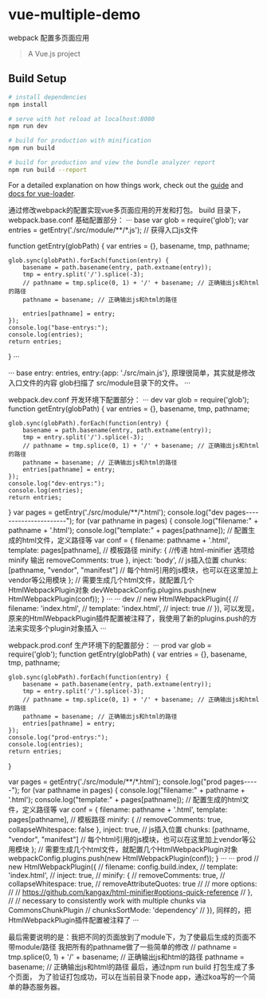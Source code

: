 # vue-multiple-demo
webpack 配置多页面应用
> A Vue.js project

## Build Setup

``` bash
# install dependencies
npm install

# serve with hot reload at localhost:8080
npm run dev

# build for production with minification
npm run build

# build for production and view the bundle analyzer report
npm run build --report
```

For a detailed explanation on how things work, check out the [guide](http://vuejs-templates.github.io/webpack/) and [docs for vue-loader](http://vuejs.github.io/vue-loader).

通过修改webpack的配置实现vue多页面应用的开发和打包。
build 目录下，
webpack.base.conf 基础配置部分：
··· base
var glob = require('glob');
var entries = getEntry('./src/module/**/*.js'); // 获得入口js文件


function getEntry(globPath) {
    var entries = {},
        basename, tmp, pathname;

    glob.sync(globPath).forEach(function(entry) {
        basename = path.basename(entry, path.extname(entry));
        tmp = entry.split('/').splice(-3);
        // pathname = tmp.splice(0, 1) + '/' + basename; // 正确输出js和html的路径
        pathname = basename; // 正确输出js和html的路径

        entries[pathname] = entry;
    });
    console.log("base-entrys:");
    console.log(entries);
    return entries;
}
···

··· base
entry: entries,
entry:{app: './src/main.js'},
原理很简单，其实就是修改入口文件的内容
glob扫描了 src/module目录下的文件。
···

webpack.dev.conf 开发环境下配置部分：
··· dev
var glob = require('glob');
function getEntry(globPath) {
    var entries = {},
        basename, tmp, pathname;

    glob.sync(globPath).forEach(function(entry) {
        basename = path.basename(entry, path.extname(entry));
        tmp = entry.split('/').splice(-3);
        // pathname = tmp.splice(0, 1) + '/' + basename; // 正确输出js和html的路径
        pathname = basename; // 正确输出js和html的路径
        entries[pathname] = entry;
    });
    console.log("dev-entrys:");
    console.log(entries);
    return entries;
}
var pages = getEntry('./src/module/**/*.html');
console.log("dev pages----------------------");
for (var pathname in pages) {
    console.log("filename:" + pathname + '.html');
    console.log("template:" + pages[pathname]);
    // 配置生成的html文件，定义路径等
    var conf = {
        filename: pathname + '.html',
        template: pages[pathname], // 模板路径
        minify: { //传递 html-minifier 选项给 minify 输出
            removeComments: true
        },
        inject: 'body', // js插入位置
        chunks: [pathname, "vendor", "manifest"] // 每个html引用的js模块，也可以在这里加上vendor等公用模块
    };
    // 需要生成几个html文件，就配置几个HtmlWebpackPlugin对象
    devWebpackConfig.plugins.push(new HtmlWebpackPlugin(conf));
}
···
··· dev
    // new HtmlWebpackPlugin({
    //   filename: 'index.html',
    //   template: 'index.html',
    //   inject: true
    // }),
    可以发现，原来的HtmlWebpackPlugin插件配置被注释了，我使用了新的plugins.push的方法来实现多个plugin对象插入
···


webpack.prod.conf 生产环境下的配置部分：
··· prod
var glob = require('glob');
function getEntry(globPath) {
    var entries = {},
        basename, tmp, pathname;

    glob.sync(globPath).forEach(function(entry) {
        basename = path.basename(entry, path.extname(entry));
        tmp = entry.split('/').splice(-3);
        // pathname = tmp.splice(0, 1) + '/' + basename; // 正确输出js和html的路径
        pathname = basename; // 正确输出js和html的路径
        entries[pathname] = entry;
    });
    console.log("prod-entrys:");
    console.log(entries);
    return entries;
}

var pages = getEntry('./src/module/**/*.html');
console.log("prod pages-----");
for (var pathname in pages) {
    console.log("filename:" + pathname + '.html');
    console.log("template:" + pages[pathname]);
    // 配置生成的html文件，定义路径等
    var conf = {
        filename: pathname + '.html',
        template: pages[pathname], // 模板路径
        minify: { //
            removeComments: true,
            collapseWhitespace: false
        },
        inject: true, // js插入位置
        chunks: [pathname, "vendor", "manifest"] // 每个html引用的js模块，也可以在这里加上vendor等公用模块
    };
    // 需要生成几个html文件，就配置几个HtmlWebpackPlugin对象
    webpackConfig.plugins.push(new HtmlWebpackPlugin(conf));
}
···
··· prod
    // new HtmlWebpackPlugin({
    //   filename: config.build.index,
    //   template: 'index.html',
    //   inject: true,
    //   minify: {
    //     removeComments: true,
    //     collapseWhitespace: true,
    //     removeAttributeQuotes: true
    //     // more options:
    //     // https://github.com/kangax/html-minifier#options-quick-reference
    //   },
    //   // necessary to consistently work with multiple chunks via CommonsChunkPlugin
    //   chunksSortMode: 'dependency'
    // }),
    同样的，把HtmlWebpackPlugin插件配置被注释了
···

最后需要说明的是：我把不同的页面放到了module下，为了使最后生成的页面不带module/路径
我把所有的pathname做了一些简单的修改
    // pathname = tmp.splice(0, 1) + '/' + basename; // 正确输出js和html的路径
    pathname = basename; // 正确输出js和html的路径
    最后，通过npm run build 打包生成了多个页面，
    为了验证打包成功，可以在当前目录下node app，通过koa写的一个简单的静态服务器。
